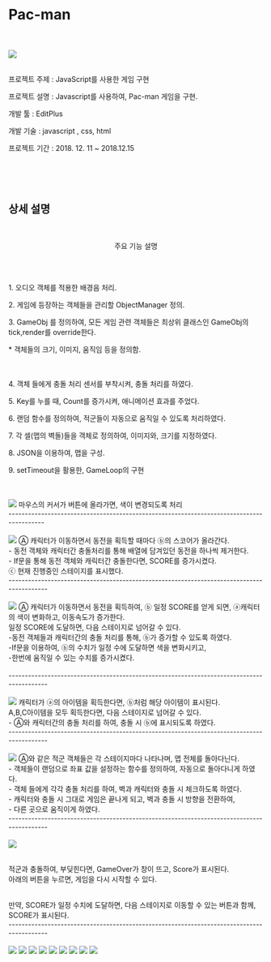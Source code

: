 
<br>
<h1>Pac-man</h1>

<br>
<br>
<img src="https://postfiles.pstatic.net/MjAxOTA1MTNfMTA0/MDAxNTU3NzE0NDQ3MDY3.xNy6VUKCnGk6GW1j6e0DVC7mCnhnAmsEVe1AykGjKp8g.K9vTD8_FIu5ZPBHNjQdlQJqRlbnOeUy6gkflZlZ1bOYg.PNG.wjddydwndi/image.png?type=w773">
<br>
<br>
<p>프로젝트 주제	:  JavaScript를 사용한 게임 구현</p>
<p>프로젝트 설명      :  Javascript를 사용하여, Pac-man 게임을 구현.</p>
<p>개발 툴		  :  EditPlus</p>
<p>개발 기술 	  : javascript , css, html</p>
<p>프로젝트 기간	:  2018. 12. 11 ~ 2018.12.15</p>
<br><br><br>
<h2> 상세 설명 </h2>
<br>
		<p style="text-align:center">	주요 기능 설명</p>
<br>
<br>
<p>1. 오디오 객체를 적용한 배경음 처리.</p>
<p>2. 게임에 등장하는 객체들을 관리할 ObjectManager 정의.</p>

<p>3. GameObj 를 정의하여, 모든 게임 관련 객체들은 최상위 클래스인 GameObj의 tick,render를 override한다.</p>
	 * 객체들의 크기, 이미지, 움직임 등을 정의함.<br><br><br>
<p>4. 객체 들에게 충돌 처리 센서를 부착시켜, 충돌 처리를 하였다.</p>
<p>5. Key를 누를 때, Count를 증가시켜, 애니메이션 효과를 주었다.</p>
<p>6. 랜덤 함수를 정의하여, 적군들이 자동으로 움직일 수 있도록 처리하였다.</p>
<p>7. 각 셀(맵의 벽돌)들을 객체로 정의하여, 이미지와, 크기를 지정하였다.</p>
<p>8. JSON을 이용하여, 맵을 구성.</p>
<p>9. setTimeout을 활용한, GameLoop의 구현</p>
<br>
<br>
<img src="https://postfiles.pstatic.net/MjAxOTA1MTNfMjk1/MDAxNTU3NzE0NTY2MzUx.wUb7vSx0QVchn7FYLvODWxoio3X5odAZz9JyxXrcIcgg.UEO4L0xS5H5vbt9LfcXBEGZXQGtnF6DVk3qONfJCVJ0g.PNG.wjddydwndi/image.png?type=w773">
마우스의 커서가 버튼에 올라가면, 색이 변경되도록 처리
<br>-----------------------------------------------------------------------------------------
<br>
<br>
<img src="https://postfiles.pstatic.net/MjAxOTA1MTNfMjcx/MDAxNTU3NzE0NjA4MDQ1.eOIgteKpqzmlyZ9iy2-VYtSNrv4fX50ovqzhaen5F4Yg.YKLrDrdt0H4yeHuxzHlbpkEBGEqg7g854gc0I4fSRwog.PNG.wjddydwndi/image.png?type=w773">
Ⓐ 캐릭터가 이동하면서 동전을 획득할 때마다 ⓑ의 스코어가 올라간다.
<br>- 동전 객체와 캐릭터간 충돌처리를 통해 배열에 담겨있던 동전을 하나씩 제거한다.
<br>- If문을 통해 동전 객체와 캐릭터간 충돌한다면, SCORE를 증가시켰다.
<br>ⓒ 현재 진행중인 스테이지를 표시했다.
<br>------------------------------------------------------------------------------------------
<br>
<br>
<img src="https://postfiles.pstatic.net/MjAxOTA1MTNfMjg2/MDAxNTU3NzE0NjM1MjYz.jB_n7RFNzRDwx7W1WQfeB1GNhAIp8illl3g8QSaSnHwg.Sw0UcDRPVt59WB1lu61f3hgiATdjrYpIDN7G4SRL384g.PNG.wjddydwndi/image.png?type=w773">
Ⓐ 캐릭터가 이동하면서 동전을 획득하여, ⓑ 일정 SCORE를 얻게 되면, ⓐ캐릭터의 색이 변화하고, 
이동속도가 증가한다.<br>
일정 SCORE에 도달하면, 다음 스테이지로 넘어갈 수 있다.<br>
-동전 객체들과 캐릭터간의 충돌 처리를 통해, ⓑ가 증가할 수 있도록 하였다.<br>
-If문을 이용하여, ⓑ의 수치가 일정 수에 도달하면 색을 변화시키고, <br>
-한번에 움직일 수 있는 수치를 증가시켰다.<br>
<br>------------------------------------------------------------------------------------------
<br>
<Br>
<img src="https://postfiles.pstatic.net/MjAxOTA1MTNfMTU3/MDAxNTU3NzE1MTQwNjA5.qM6Me2UIy1K-1wOr1snX9zig_56_ZFGfpzz8-IThnWwg.AAQd1J2a6Qizbsv5aeeUg4JsPZG4zqZlyVO3MoDImWMg.PNG.wjddydwndi/image.png?type=w773">
캐릭터가 ⓐ의 아이템을 획득한다면, ⓑ처럼 해당 아이템이 표시된다.
<br>A,B,C아이템을 모두 획득한다면, 다음 스테이지로 넘어갈 수 있다.
<br>- Ⓐ와 캐릭터간의 충돌 처리를 하여, 충돌 시 ⓑ에 표시되도록 하였다.
<br>------------------------------------------------------------------------------------------
<br>
<br>
<img src="https://postfiles.pstatic.net/MjAxOTA1MTNfMjM1/MDAxNTU3NzE1MTY0Njk5.1P9Cz2XsP5YUMq1owxuoCEh6epRV4-e5O2JxUCMexiMg.sTODucRMU90FwTvEwddDg6ar-GUi0sa--oEz1OwBeu8g.PNG.wjddydwndi/image.png?type=w773">
Ⓐ와 같은 적군 객체들은 각 스테이지마다 나타나며, 맵 전체를 돌아다닌다.
<br>- 객체들이 랜덤으로 좌표 값을 설정하는 함수를 정의하여, 자동으로 돌아다니게 하였다.
<br>- 객체 들에게 각각 충돌 처리를 하여, 벽과 캐릭터와 충돌 시 체크하도록 하였다.
<br>- 캐릭터와 충돌 시 그대로 게임은 끝나게 되고, 벽과 충돌 시 방향을 전환하여, 
<br>- 다른 곳으로 움직이게 하였다.
<br>------------------------------------------------------------------------------------------
<br>
<br>
<img src="https://postfiles.pstatic.net/MjAxOTA1MTNfMjYx/MDAxNTU3NzE1MTg0Mzg3.QlTicrXbTquMhs1mXC6R-JVSja0mYBdDH8jeFMH_wtgg.8MDlyY5X49NK1d0JhwtNGq0DSNY8zaekgiak79sSRD8g.PNG.wjddydwndi/image.png?type=w773">

<br>적군과 충돌하여, 부딪힌다면, GameOver가 창이 뜨고, Score가 표시된다.
<br>아래의 버튼을 누르면, 게임을 다시 시작할 수 있다.

<br>만약, SCORE가 일정 수치에 도달하면, 다음 스테이지로 이동할 수 있는 버튼과 함께, SCORE가 표시된다.
<br>------------------------------------------------------------------------------------------
<Br>
<br>
<img src="https://postfiles.pstatic.net/MjAxOTA1MTNfODgg/MDAxNTU3NzE1MTkzOTg4.Lye3AEufKmrso0lzPxaSJcc6fYMemL9eEMUfLJorN9kg.UqSqm5r_I0eN0Xm-MnYGG6XFWPYv0HPq-EqHiepLtw0g.PNG.wjddydwndi/image.png?type=w773">
<img src="https://postfiles.pstatic.net/MjAxOTA1MTNfMjk1/MDAxNTU3NzE1MTk3ODU2.IsjZg_5YMHffsAQF18VILszl-cFo2Rc1enJRIy4YPtcg.cAnN35Ut4J_bdxiFzWbwKADVBwCCkorbRGIJ0xhERjQg.PNG.wjddydwndi/image.png?type=w773">
<img src="https://postfiles.pstatic.net/MjAxOTA1MTNfMjI4/MDAxNTU3NzE1MjAyNDc5.dI0jGsVU_cGznBYBlmivYT3fQaeQoXUUXpcZSoWX8S4g.ZcPmaZLdz5fYm47RIMr7q56W6cSaYtUn-dIuHT4jQyUg.PNG.wjddydwndi/image.png?type=w773">
<img src="https://postfiles.pstatic.net/MjAxOTA1MTNfMjIx/MDAxNTU3NzE1MjA1MzI0.-E3ctSoVnToc0sAERZg8YMIV5UGrwbVWR1iDryg_tlQg.cib8ax1kbX7f1Lsnakq0cfvDoeAme174j6iq1LsJDgsg.PNG.wjddydwndi/image.png?type=w773">
<img src="https://postfiles.pstatic.net/MjAxOTA1MTNfNjgg/MDAxNTU3NzE1MjA3NjEz.TwvWHDtpHt70gTDB__RqAONaJG9HXdQM63SRJi13TIEg.KBo9du3pKKdrSV0yKP8HvsD_R144i4BS_C6pvsctxk4g.PNG.wjddydwndi/image.png?type=w773">
<img src="https://postfiles.pstatic.net/MjAxOTA1MTNfMjgz/MDAxNTU3NzE1MjA5NzA0.LgHgT-SNDzw7jKIpQp92PZvm0dhom1onct1NgBQMxd4g.uo7_S647I5WaElPQx9fsxMn5nw7bLSIz_6wWfnaw25kg.PNG.wjddydwndi/image.png?type=w773">
<img src="https://postfiles.pstatic.net/MjAxOTA1MTNfMTUw/MDAxNTU3NzE1MjEzMjg5.oMkLSR6acm37DFxsHs14ZY5YKOYJEUOJy3CsfbQUvYEg.StADGpo0aqQ2fKq9LMqxAguC9UxleI2VnHmCBe1yPO0g.PNG.wjddydwndi/image.png?type=w773">
<img src="https://postfiles.pstatic.net/MjAxOTA1MTNfMjM2/MDAxNTU3NzE1MjE1MTE0.WU9Gbsvm16FkIb84KhHTEp57kfovg8gZ5eYQH3qzV3Ig.tO2SdtjKAEQOCmJGEULeNqKqpW1F15niPpNoashayzYg.PNG.wjddydwndi/image.png?type=w773">
<img src="https://postfiles.pstatic.net/MjAxOTA1MTNfMTAx/MDAxNTU3NzE1MjE2OTQ2.qLCKpifQXvGRpTMRYpGzj6i2QgZgofvSzOI55dMS8PEg.8UGkU0Zp2_XTt3d3NEiMdXZJC1nTa1c0J-Ul_Sgp5O4g.PNG.wjddydwndi/image.png?type=w773">
	
